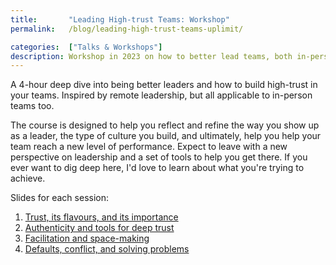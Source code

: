 ```yaml
---
title:       "Leading High-trust Teams: Workshop"
permalink:   /blog/leading-high-trust-teams-uplimit/

categories:  ["Talks & Workshops"]
description: Workshop in 2023 on how to better lead teams, both in-person and remotely.
---
```


A 4-hour deep dive into being better leaders and how to build high-trust in your teams. Inspired by remote leadership, but all applicable to in-person teams too.

The course is designed to help you reflect and refine the way you show up as a leader, the type of culture you build, and ultimately, help you help your team reach a new level of performance. Expect to leave with a new perspective on leadership and a set of tools to help you get there. If you ever want to dig deep here, I'd love to learn about what you're trying to achieve.

Slides for each session:
1. [Trust, its flavours, and its importance](https://docs.google.com/presentation/d/16orOKWzwX1edV1u07g_v568i_KbrZ6TeVYFrh2qMm84/edit)
2. [Authenticity and tools for deep trust](https://docs.google.com/presentation/d/1aywBCNjIF-qJ0R-EuiTAzjxcduzwcH9c4ccNzXir3RI/edit#slide=id.g2410bc30df0_0_249)
3. [Facilitation and space-making](https://docs.google.com/presentation/d/1tC0YYPOUKnt7_0Yf11tSY58obTamww-ZC4bmuieDBQY/edit#slide=id.g2410fd39ef6_0_166)
4. [Defaults, conflict, and solving problems](https://docs.google.com/presentation/d/1ak3QNOP7Zd3KBzkw5E3ugttOClyaXYrrRuz75JqYMZU/edit#slide=id.g27af695b3e8_0_172)
